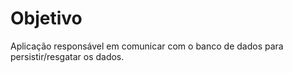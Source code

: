 # Objetivo

Aplicação responsável em comunicar com o banco de dados para persistir/resgatar os dados.